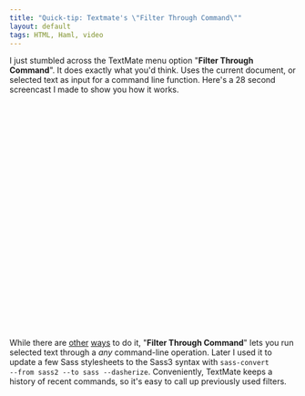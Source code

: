 ```yaml
---
title: "Quick-tip: Textmate's \"Filter Through Command\""
layout: default
tags: HTML, Haml, video
---
```


I just stumbled across the TextMate menu option "**Filter Through Command**". It does exactly what you'd think. Uses the current document, or selected text
as input for a command line function. Here's a 28 second screencast I made to show you how it works.

<object width="640" height="400"><param name="allowfullscreen" value="true" /><param name="allowscriptaccess" value="always" /><param name="movie" value="http://vimeo.com/moogaloop.swf?clip_id=12239312&amp;server=vimeo.com&amp;show_title=1&amp;show_byline=1&amp;show_portrait=0&amp;color=ffffff&amp;fullscreen=1" /><embed src="http://vimeo.com/moogaloop.swf?clip_id=12239312&amp;server=vimeo.com&amp;show_title=1&amp;show_byline=1&amp;show_portrait=0&amp;color=ffffff&amp;fullscreen=1" type="application/x-shockwave-flash" allowfullscreen="true" allowscriptaccess="always" width="640" height="400"></embed></object>

While there are [other](http://autonomousmachine.com/2009/11/13/convert-html-to-haml-withint-textmate) [ways](http://html2haml.heroku.com/) to do it, "**Filter Through Command**" lets you run selected text through a *any* command-line operation.
Later I used it to update a few Sass stylesheets to the Sass3 syntax with <code>sass-convert --from sass2 --to sass --dasherize</code>. Conveniently, TextMate keeps a history of recent commands, so it's easy to call up previously used filters.